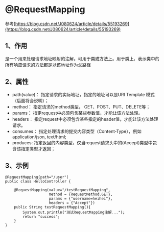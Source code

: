 # @RequestMapping

参考[https://blog.csdn.net/J080624/article/details/55193269](https://blog.csdn.net/J080624/article/details/55193269)

## 1、作用

是一个用来处理请求地址映射的注解，可用于类或方法上。用于类上，表示类中的所有响应请求的方法都是以该地址作为父路径

## 2、属性

- path(value)：   指定请求的实际地址，指定的地址可以是URI Template 模式（后面将会说明）；
- method：    指定请求的method类型， GET、POST、PUT、DELETE等；
- params：	  指定request中必须包含某些参数值，才能让该方法处理。
- headers： 	  指定request中必须包含某些指定的header值，才能让该方法处理请求。
- consumes：	  指定处理请求的提交内容类型（Content-Type），例如application/json, text/html;
- produces: 	 指定返回的内容类型，仅当request请求头中的(Accept)类型中包含该指定类型才返回；

 

##  3、示例

```
@RequestMapping(path="/user")
public class HelloController {

    @RequestMapping(value="/testRequestMapping",
                    method = {RequestMethod.GET},
                    params = {"username=heihei"},
                    headers = {"Accept"})
    public String testRequestMapping(){
        System.out.println("测试RequestMapping注解...");
        return "success";
    }
}
```



 



